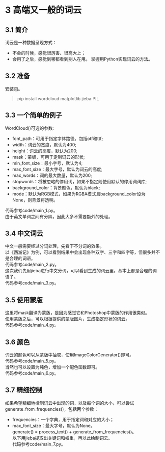 # 3 高端又一般的词云
## 3.1 简介
词云是一种数据呈现方式：
* 不会的时候，感觉很厉害、很高大上；
* 会用了之后，感觉到哪都看到别人在用。
掌握用Python实现词云的方法。
## 3.2 准备
安装包。  
> pip install wordcloud matplotlib jieba PIL
## 3.3 一个简单的例子
WordCloud()可选的参数:
* font_path：可用于指定字体路径，包括otf和ttf;
* width：词云的宽度，默认为400;
* height：词云的高度，默认为200;
* mask：蒙版，可用于定制词云的形状;
* min_font_size：最小字号，默认为4;
* max_font_size：最大字号，默认为词云的高度;
* max_words：词的最大数量，默认为200;
* stopwords：将被忽略的停用词，如果不指定则使用默认的停用词词库;
* background_color：背景颜色，默认为black;
* mode：默认为RGB模式，如果为RGBA模式且background_color设为None，则背景将透明。  

代码参考code/main_1.py。  
由于英文单词之间有分隔，因此大多不需要额外的处理。
## 3.4 中文词云
中文一般需要经过分词处理，先看下不分词的效果。  
以《西游记》为例，可以看到结果中会出现各种双字、三字和四字等，但很多并不是合理的词语。  
代码参考code/main_2.py。  
这次我们先用jieba进行中文分词，可以看到生成的词云里，基本上都是合理的词语了。  
代码参考code/main_3.py。  
## 3.5 使用蒙版
这里将mask翻译为蒙版，是因为感觉它和Photoshop中蒙版的作用很类似。  
使用蒙版之后，可以根据提供的蒙版图片，生成指定形状的词云。  
代码参考code/main_4.py。
## 3.6 颜色
词云的颜色可以从蒙版中抽取，使用ImageColorGenerator()即可。  
代码参考code/main_5.py。  
当然也可以设置为纯色，增加一个配色函数即可。  
代码参考code/main_6.py。
## 3.7 精细控制
如果希望精细地控制词云中出现的词，以及每个词的大小，可以尝试generate_from_frequencies()，包括两个参数：
* frequencies：一个字典，用于指定词和对应的大小；
* max_font_size：最大字号，默认为None。    
generate() = process_text() + generate_from_frequencies()。  
以下用jieba提取出关键词和权重，再以此绘制词云。  
代码参考code/main_7.py。

